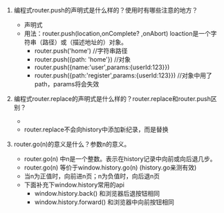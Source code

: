 1. 编程式router.push的声明式是什么样的？使用时有哪些注意的地方？
    + 声明式 <router-link :to="...">
    + 用法：router.push(location,onComplete? ,onAbort)  loaction是一个字符串（路径）或（描述地址的）对象。
        * router.push('home') //字符串路径
        * router.push({path: 'home'}) //对象
        * router.push({name:'user',params:{userId:123}})
        * router.push({path:'register',params:{userId:123}}) //对象中用了path，params将会失效

2. 编程式router.replace的声明式是什么样的？router.replace和router.push区别？
    + <router-link :to="..." replace>
    + router.replace不会向history中添加新纪录，而是替换

3. router.go(n)的意义是什么？参数n的意义。
    + router.go(n) 中n是一个整数。表示在history记录中向前或向后退几步。
    + router.go(n) 等价于window.history.go(n) (history.go亲测有效)
    + 当n为正值时，向前进n页；n为负值时，向后退n页
    + 下面补充下window.history常用的api
        - window.history.back() 和浏览器后退按钮相同
        - window.history.forward() 和浏览器中向前按钮相同
        
